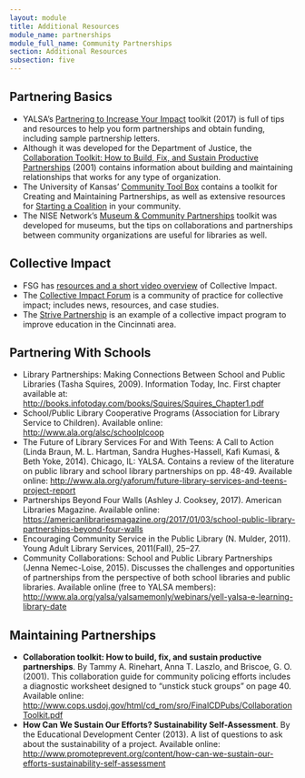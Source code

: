 ```yaml
---
layout: module
title: Additional Resources
module_name: partnerships
module_full_name: Community Partnerships
section: Additional Resources
subsection: five
---
```


## Partnering Basics

<ul>
  <li>YALSA’s <a href="http://www.ala.org/yalsa/partnering-toolkit" target="_blank">Partnering to Increase Your Impact</a> toolkit (2017) is full of tips and resources to help you form partnerships and obtain funding, including sample partnership letters.</li>

<li>Although it was developed for the Department of Justice, the <a href="http://www.cops.usdoj.gov/html/cd_rom/sro/FinalCDPubs/CollaborationToolkit.pdf" target="_blank">Collaboration Toolkit: How to Build, Fix, and Sustain Productive Partnerships</a> (2001) contains information about building and maintaining relationships that works for any type of organization.</li>

<li>The University of Kansas’ <a href="http://ctb.ku.edu/en/creating-and-maintaining-partnerships" target="_blank">Community Tool Box</a> contains a toolkit for Creating and Maintaining Partnerships, as well as extensive resources for <a href="http://ctb.ku.edu/en/table-of-contents/assessment/promotion-strategies/start-a-coaltion/main">Starting a Coalition</a> in your community.</li>

<li>The NISE Network’s <a href="http://nisenet.org/museum-community-partnerships" target="_blank">Museum & Community Partnerships</a> toolkit was developed for museums, but the tips on collaborations and partnerships between community organizations are useful for libraries as well.</li>
  </ul>

## Collective Impact
<ul>
  <li>FSG has <a href="http://www.fsg.org/ideas-in-action/collective-impact" target="_blank">resources and a short video overview</a> of Collective Impact. </li> 
  <li>The <a href="http://collectiveimpactforum.org/" target="_blank">Collective Impact Forum</a> is a community of practice for collective impact; includes news, resources, and case studies. </li>
  <li>The <a href="http://www.strivepartnership.org" target="_blank">Strive Partnership</a> is an example of a collective impact program to improve education in the Cincinnati area. </li>
</ul>

## Partnering With Schools
<ul>
  <li>Library Partnerships: Making Connections Between School and Public Libraries (Tasha Squires, 2009). Information Today, Inc. First chapter available at:<a href="http://books.infotoday.com/books/Squires/Squires_Chapter1.pdf" target="_blank"> http://books.infotoday.com/books/Squires/Squires_Chapter1.pdf</a></li>

  <li>School/Public Library Cooperative Programs (Association for Library Service to Children). Available online: <a href="http://www.ala.org/alsc/schoolplcoop" target="_blank">http://www.ala.org/alsc/schoolplcoop</a></li>

  <li>The Future of Library Services For and With Teens: A Call to Action (Linda Braun, M. L. Hartman, Sandra Hughes-Hassell, Kafi Kumasi, & Beth Yoke, 2014). Chicago, IL: YALSA. Contains a review of the literature on public library and school library partnerships on pp. 48-49. Available online: <a href="http://www.ala.org/yaforum/future-library-services-and-teens-project-report" target="_blank">http://www.ala.org/yaforum/future-library-services-and-teens-project-report</a></li>

  <li>Partnerships Beyond Four Walls (Ashley J. Cooksey, 2017). American Libraries Magazine. Available online:  <a href="https://americanlibrariesmagazine.org/2017/01/03/school-public-library-partnerships-beyond-four-walls" target="_blank">https://americanlibrariesmagazine.org/2017/01/03/school-public-library-partnerships-beyond-four-walls</a></li>
  
 <li>Encouraging Community Service in the Public Library (N. Mulder, 2011). Young Adult Library Services, 2011(Fall), 25–27.</li>
  
 <li>Community Collaborations: School and Public Library Partnerships (Jenna Nemec-Loise, 2015). Discusses the challenges and opportunities of partnerships from the perspective of both school libraries and public libraries. Available online (free to YALSA members): <a href="http://www.ala.org/yalsa/yalsamemonly/webinars/yell-yalsa-e-learning-library-date" target="_blank">http://www.ala.org/yalsa/yalsamemonly/webinars/yell-yalsa-e-learning-library-date</a></li>
</ul>

## Maintaining Partnerships

<ul>
<li><b>Collaboration toolkit: How to build, fix, and sustain productive partnerships</b>.  By Tammy A. Rinehart, Anna T. Laszlo, and Briscoe, G. O. (2001). This collaboration guide for community policing efforts includes a diagnostic worksheet designed to “unstick stuck groups” on page 40. Available online: <a href="http://www.cops.usdoj.gov/html/cd_rom/sro/FinalCDPubs/CollaborationToolkit.pdf" target="_blank">http://www.cops.usdoj.gov/html/cd_rom/sro/FinalCDPubs/CollaborationToolkit.pdf</a></li>
<li><b>How Can We Sustain Our Efforts? Sustainability Self-Assessment</b>. By the Educational Development Center (2013). A list of questions to ask about the sustainability of a project. Available online: <a href="http://www.promoteprevent.org/content/how-can-we-sustain-our-efforts-sustainability-self-assessment" target="_blank">http://www.promoteprevent.org/content/how-can-we-sustain-our-efforts-sustainability-self-assessment</a></li>
</ul>